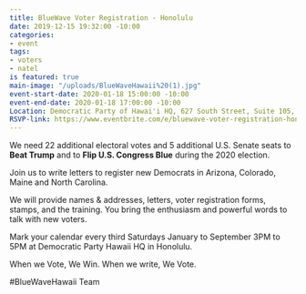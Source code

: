 ```yaml
---
title: BlueWave Voter Registration - Honolulu
date: 2019-12-15 19:32:00 -10:00
categories:
- event
tags:
- voters
- natel
is featured: true
main-image: "/uploads/BlueWaveHawaii%20(1).jpg"
event-start-date: 2020-01-18 15:00:00 -10:00
event-end-date: 2020-01-18 17:00:00 -10:00
Location: Democratic Party of Hawai'i HQ, 627 South Street, Suite 105, Honolulu
RSVP-link: https://www.eventbrite.com/e/bluewave-voter-registration-honolulu-tickets-86297980583
---
```


We need 22 additional electoral votes and 5 additional U.S. Senate seats to **Beat Trump** and to **Flip U.S. Congress Blue** during the 2020 election.

Join us to write letters to register new Democrats in Arizona, Colorado, Maine and North Carolina.  

We will provide names & addresses, letters, voter registration forms, stamps, and the training.  You bring the enthusiasm and powerful words to talk with new voters.

Mark your calendar every third Saturdays January to September 3PM to 5PM at Democratic Party Hawaii HQ in Honolulu.  

When we Vote, We Win. 
When we write, We Vote.

#BlueWaveHawaii Team